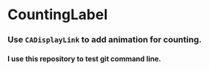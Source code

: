 # CountingLabel
### Use `CADisplayLink` to add animation for counting. 
#### I use this repository to test git command line.
